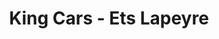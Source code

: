 ---
title: "King Cars - Ets Lapeyre"
url: /sainte-colombe-la-commanderie/king-cars-ets-lapeyre/
shop: réparation de voitures
---